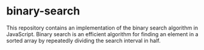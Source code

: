 # binary-search
This repository contains an implementation of the binary search algorithm in JavaScript. Binary search is an efficient algorithm for finding an element in a sorted array by repeatedly dividing the search interval in half.
